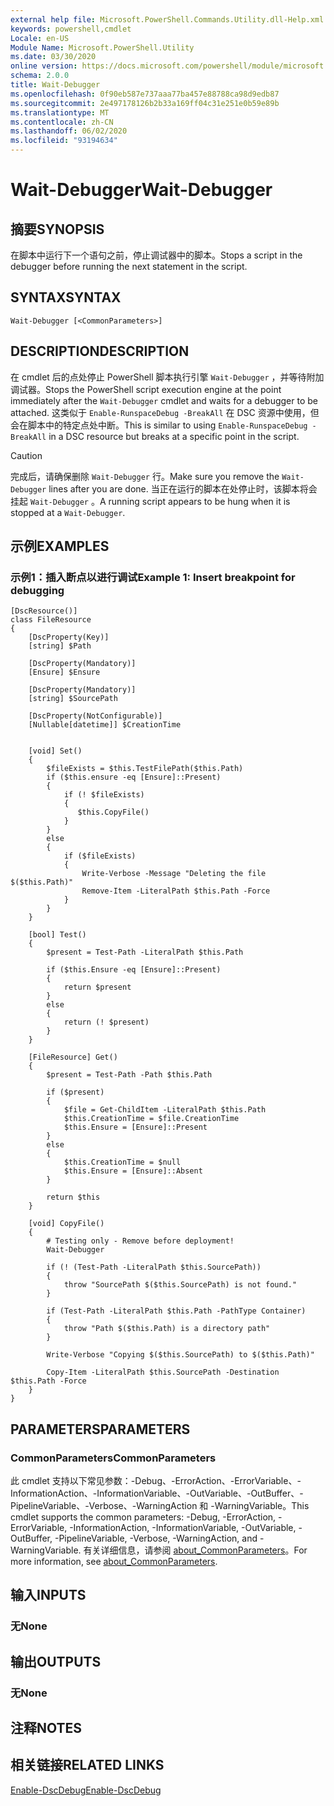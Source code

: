 ```yaml
---
external help file: Microsoft.PowerShell.Commands.Utility.dll-Help.xml
keywords: powershell,cmdlet
Locale: en-US
Module Name: Microsoft.PowerShell.Utility
ms.date: 03/30/2020
online version: https://docs.microsoft.com/powershell/module/microsoft.powershell.utility/wait-debugger?view=powershell-5.1&WT.mc_id=ps-gethelp
schema: 2.0.0
title: Wait-Debugger
ms.openlocfilehash: 0f90eb587e737aaa77ba457e88788ca98d9edb87
ms.sourcegitcommit: 2e497178126b2b33a169ff04c31e251e0b59e89b
ms.translationtype: MT
ms.contentlocale: zh-CN
ms.lasthandoff: 06/02/2020
ms.locfileid: "93194634"
---
```

# <span data-ttu-id="aa909-103">Wait-Debugger</span><span class="sxs-lookup"><span data-stu-id="aa909-103">Wait-Debugger</span></span>

## <span data-ttu-id="aa909-104">摘要</span><span class="sxs-lookup"><span data-stu-id="aa909-104">SYNOPSIS</span></span>
<span data-ttu-id="aa909-105">在脚本中运行下一个语句之前，停止调试器中的脚本。</span><span class="sxs-lookup"><span data-stu-id="aa909-105">Stops a script in the debugger before running the next statement in the script.</span></span>

## <span data-ttu-id="aa909-106">SYNTAX</span><span class="sxs-lookup"><span data-stu-id="aa909-106">SYNTAX</span></span>

```
Wait-Debugger [<CommonParameters>]
```

## <span data-ttu-id="aa909-107">DESCRIPTION</span><span class="sxs-lookup"><span data-stu-id="aa909-107">DESCRIPTION</span></span>

<span data-ttu-id="aa909-108">在 cmdlet 后的点处停止 PowerShell 脚本执行引擎 `Wait-Debugger` ，并等待附加调试器。</span><span class="sxs-lookup"><span data-stu-id="aa909-108">Stops the PowerShell script execution engine at the point immediately after the `Wait-Debugger` cmdlet and waits for a debugger to be attached.</span></span> <span data-ttu-id="aa909-109">这类似于 `Enable-RunspaceDebug -BreakAll` 在 DSC 资源中使用，但会在脚本中的特定点处中断。</span><span class="sxs-lookup"><span data-stu-id="aa909-109">This is similar to using `Enable-RunspaceDebug -BreakAll` in a DSC resource but breaks at a specific point in the script.</span></span>

> [!CAUTION]
> <span data-ttu-id="aa909-110">完成后，请确保删除 `Wait-Debugger` 行。</span><span class="sxs-lookup"><span data-stu-id="aa909-110">Make sure you remove the `Wait-Debugger` lines after you are done.</span></span> <span data-ttu-id="aa909-111">当正在运行的脚本在处停止时，该脚本将会挂起 `Wait-Debugger` 。</span><span class="sxs-lookup"><span data-stu-id="aa909-111">A running script appears to be hung when it is stopped at a `Wait-Debugger`.</span></span>

## <span data-ttu-id="aa909-112">示例</span><span class="sxs-lookup"><span data-stu-id="aa909-112">EXAMPLES</span></span>

### <span data-ttu-id="aa909-113">示例1：插入断点以进行调试</span><span class="sxs-lookup"><span data-stu-id="aa909-113">Example 1: Insert breakpoint for debugging</span></span>

```
[DscResource()]
class FileResource
{
    [DscProperty(Key)]
    [string] $Path

    [DscProperty(Mandatory)]
    [Ensure] $Ensure

    [DscProperty(Mandatory)]
    [string] $SourcePath

    [DscProperty(NotConfigurable)]
    [Nullable[datetime]] $CreationTime


    [void] Set()
    {
        $fileExists = $this.TestFilePath($this.Path)
        if ($this.ensure -eq [Ensure]::Present)
        {
            if (! $fileExists)
            {
               $this.CopyFile()
            }
        }
        else
        {
            if ($fileExists)
            {
                Write-Verbose -Message "Deleting the file $($this.Path)"
                Remove-Item -LiteralPath $this.Path -Force
            }
        }
    }

    [bool] Test()
    {
        $present = Test-Path -LiteralPath $this.Path

        if ($this.Ensure -eq [Ensure]::Present)
        {
            return $present
        }
        else
        {
            return (! $present)
        }
    }

    [FileResource] Get()
    {
        $present = Test-Path -Path $this.Path

        if ($present)
        {
            $file = Get-ChildItem -LiteralPath $this.Path
            $this.CreationTime = $file.CreationTime
            $this.Ensure = [Ensure]::Present
        }
        else
        {
            $this.CreationTime = $null
            $this.Ensure = [Ensure]::Absent
        }

        return $this
    }

    [void] CopyFile()
    {
        # Testing only - Remove before deployment!
        Wait-Debugger

        if (! (Test-Path -LiteralPath $this.SourcePath))
        {
            throw "SourcePath $($this.SourcePath) is not found."
        }

        if (Test-Path -LiteralPath $this.Path -PathType Container)
        {
            throw "Path $($this.Path) is a directory path"
        }

        Write-Verbose "Copying $($this.SourcePath) to $($this.Path)"

        Copy-Item -LiteralPath $this.SourcePath -Destination $this.Path -Force
    }
}
```

## <span data-ttu-id="aa909-114">PARAMETERS</span><span class="sxs-lookup"><span data-stu-id="aa909-114">PARAMETERS</span></span>

### <span data-ttu-id="aa909-115">CommonParameters</span><span class="sxs-lookup"><span data-stu-id="aa909-115">CommonParameters</span></span>

<span data-ttu-id="aa909-116">此 cmdlet 支持以下常见参数：-Debug、-ErrorAction、-ErrorVariable、-InformationAction、-InformationVariable、-OutVariable、-OutBuffer、-PipelineVariable、-Verbose、-WarningAction 和 -WarningVariable。</span><span class="sxs-lookup"><span data-stu-id="aa909-116">This cmdlet supports the common parameters: -Debug, -ErrorAction, -ErrorVariable, -InformationAction, -InformationVariable, -OutVariable, -OutBuffer, -PipelineVariable, -Verbose, -WarningAction, and -WarningVariable.</span></span> <span data-ttu-id="aa909-117">有关详细信息，请参阅 [about_CommonParameters](../Microsoft.PowerShell.Core/About/about_CommonParameters.md)。</span><span class="sxs-lookup"><span data-stu-id="aa909-117">For more information, see [about_CommonParameters](../Microsoft.PowerShell.Core/About/about_CommonParameters.md).</span></span>

## <span data-ttu-id="aa909-118">输入</span><span class="sxs-lookup"><span data-stu-id="aa909-118">INPUTS</span></span>

### <span data-ttu-id="aa909-119">无</span><span class="sxs-lookup"><span data-stu-id="aa909-119">None</span></span>

## <span data-ttu-id="aa909-120">输出</span><span class="sxs-lookup"><span data-stu-id="aa909-120">OUTPUTS</span></span>

### <span data-ttu-id="aa909-121">无</span><span class="sxs-lookup"><span data-stu-id="aa909-121">None</span></span>

## <span data-ttu-id="aa909-122">注释</span><span class="sxs-lookup"><span data-stu-id="aa909-122">NOTES</span></span>

## <span data-ttu-id="aa909-123">相关链接</span><span class="sxs-lookup"><span data-stu-id="aa909-123">RELATED LINKS</span></span>

[<span data-ttu-id="aa909-124">Enable-DscDebug</span><span class="sxs-lookup"><span data-stu-id="aa909-124">Enable-DscDebug</span></span>](/powershell/module/PSDesiredStateConfiguration/Enable-DscDebug)
